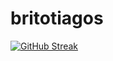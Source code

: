 # britotiagos


[![GitHub Streak](https://github-readme-streak-stats.herokuapp.com?user=britotiagos&theme=dracula&hide_border=true&date_format=j%20M%5B%20Y%5D)](https://git.io/streak-stats)
